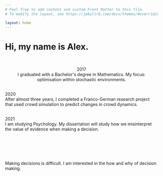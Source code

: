 ```yaml
---
# Feel free to add content and custom Front Matter to this file.
# To modify the layout, see https://jekyllrb.com/docs/themes/#overriding-theme-defaults

layout: home
---
```


# Hi, my name is Alex.

<br>

<p style="text-align: center;"> 
2017
<br>
I graduated with a Bachelor's degree in Mathematics. My focus: optimisation within stochastic environments. 
<br>
<br>
 
2020
<br>
After almost three years, I completed a Franco-German research project that used crowd simulation to predict
changes in crowd dynamics.
<br>
<br>
 
2021
<br>
I am studying Psychology. My dissertation will study how we misinterpret the value of evidence when making a decision.

<br>
<br>
<br>
<br>

Making decisions is difficult. I am interested in the how and why of decision making.  
</p>